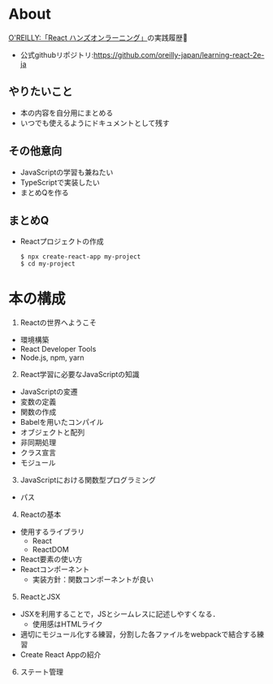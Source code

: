 # About
[O'REILLY:「React ハンズオンラーニング」](https://www.oreilly.co.jp/books/9784873119380/)の実践履歴:brain:
- 公式githubリポジトリ:https://github.com/oreilly-japan/learning-react-2e-ja

## やりたいこと
- 本の内容を自分用にまとめる
- いつでも使えるようにドキュメントとして残す

## その他意向
- JavaScriptの学習も兼ねたい
- TypeScriptで実装したい
- まとめQを作る

## まとめQ
- Reactプロジェクトの作成
    ```Shell
    $ npx create-react-app my-project
    $ cd my-project
    ```

# 本の構成
1. Reactの世界へようこそ
 - 環境構築
  - React Developer Tools
  - Node.js, npm, yarn

2. React学習に必要なJavaScriptの知識
 - JavaScriptの変遷
  - 変数の定義
  - 関数の作成
  - Babelを用いたコンパイル
  - オブジェクトと配列
  - 非同期処理
  - クラス宣言
  - モジュール

3. JavaScriptにおける関数型プログラミング
 - パス

4. Reactの基本
 - 使用するライブラリ
   - React
   - ReactDOM
 - React要素の使い方
 - Reactコンポーネント
   - 実装方針：関数コンポーネントが良い

5. ReactとJSX
 - JSXを利用することで，JSとシームレスに記述しやすくなる．
   - 使用感はHTMLライク
 - 適切にモジュール化する練習，分割した各ファイルをwebpackで結合する練習
 - Create React Appの紹介
  
6. ステート管理

